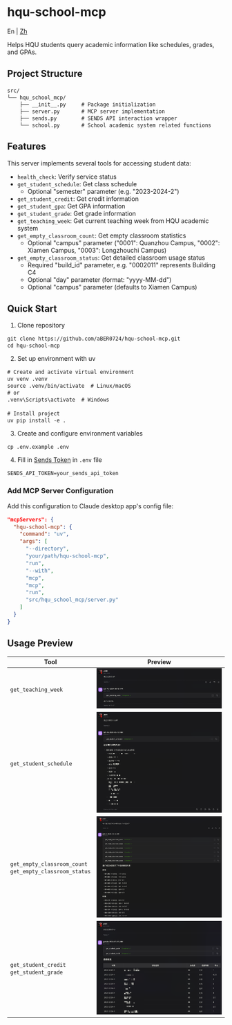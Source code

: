 # hqu-school-mcp

En | [Zh](README.md)

Helps HQU students query academic information like schedules, grades, and GPAs.


## Project Structure

```
src/
└── hqu_school_mcp/
    ├── __init__.py     # Package initialization
    ├── server.py       # MCP server implementation
    ├── sends.py        # SENDS API interaction wrapper
    └── school.py       # School academic system related functions
```

## Features

This server implements several tools for accessing student data:

- `health_check`: Verify service status
- `get_student_schedule`: Get class schedule
  - Optional "semester" parameter (e.g. "2023-2024-2")
- `get_student_credit`: Get credit information
- `get_student_gpa`: Get GPA information
- `get_student_grade`: Get grade information
- `get_teaching_week`: Get current teaching week from HQU academic system
- `get_empty_classroom_count`: Get empty classroom statistics
  - Optional "campus" parameter ("0001": Quanzhou Campus, "0002": Xiamen Campus, "0003": Longzhouchi Campus)
- `get_empty_classroom_status`: Get detailed classroom usage status
  - Required "build_id" parameter, e.g. "0002011" represents Building C4
  - Optional "day" parameter (format: "yyyy-MM-dd")
  - Optional "campus" parameter (defaults to Xiamen Campus)

## Quick Start

1. Clone repository
```shell
git clone https://github.com/aBER0724/hqu-school-mcp.git
cd hqu-school-mcp
```

2. Set up environment with uv
```shell
# Create and activate virtual environment
uv venv .venv
source .venv/bin/activate  # Linux/macOS
# or
.venv\Scripts\activate  # Windows

# Install project
uv pip install -e .
```

3. Create and configure environment variables
```shell
cp .env.example .env
```

4. Fill in [Sends Token](https://stuinfo-plus.sends.cc/#/setting) in `.env` file
```
SENDS_API_TOKEN=your_sends_api_token
```

### Add MCP Server Configuration

Add this configuration to Claude desktop app's config file:

```json
"mcpServers": {
  "hqu-school-mcp": {
    "command": "uv",
    "args": [
      "--directory",
      "your/path/hqu-school-mcp",
      "run",
      "--with",
      "mcp",
      "mcp",
      "run",
      "src/hqu_school_mcp/server.py"
    ]
  }
}
```

## Usage Preview

|Tool|Preview|
|---|---|
|`get_teaching_week`|![Teaching Week](img/TeachingWeek.png)|
|`get_student_schedule`|![Schedule](img/Schedule.png)|
|`get_empty_classroom_count` <br/> `get_empty_classroom_status`|![Classroom](img/EmptyClassroom.png)|
|`get_student_credit` <br/> `get_student_grade`|![Credits](img/CreditGrade.png)|